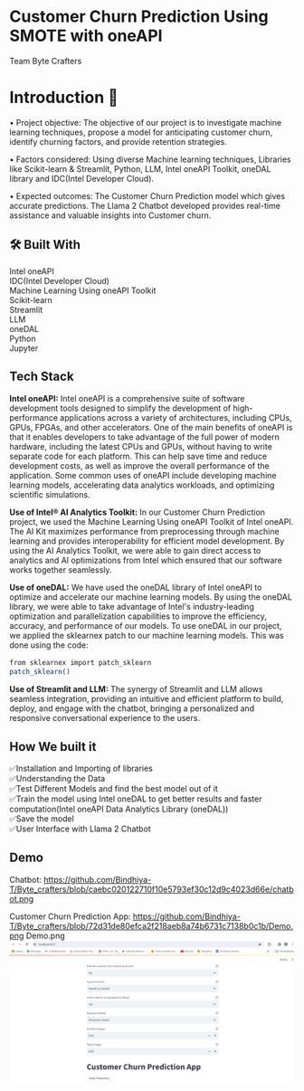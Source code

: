 
# Customer Churn Prediction Using SMOTE with oneAPI
Team Byte Crafters

# Introduction 👋

•	Project objective: The objective of our project is to investigate machine learning techniques, propose a model for anticipating customer churn, identify churning factors, and provide retention strategies.

•	Factors considered: Using diverse Machine learning techniques, Libraries like Scikit-learn & Streamlit, Python, LLM, Intel oneAPI Toolkit, oneDAL library and IDC(Intel Developer Cloud).

•	Expected outcomes: The Customer Churn Prediction model which gives accurate predictions. The Llama 2 Chatbot developed provides real-time assistance and valuable insights into Customer churn.

## 🛠 Built With
Intel oneAPI    
IDC(Intel Developer Cloud)  
Machine Learning Using oneAPI Toolkit   
Scikit-learn    
Streamlit   
LLM   
oneDAL      
Python  
Jupyter
 


## Tech Stack

**Intel oneAPI:**
Intel oneAPI is a comprehensive suite of software development tools designed to simplify the development of high-performance applications across a variety of architectures, including CPUs, GPUs, FPGAs, and other accelerators. One of the main benefits of oneAPI is that it enables developers to take advantage of the full power of modern hardware, including the latest CPUs and GPUs, without having to write separate code for each platform. This can help save time and reduce development costs, as well as improve the overall performance of the application. Some common uses of oneAPI include developing machine learning models, accelerating data analytics workloads, and optimizing scientific simulations.

**Use of Intel® AI Analytics Toolkit:** In our Customer Churn Prediction project, we used the Machine Learning Using oneAPI Toolkit of Intel oneAPI. The AI Kit maximizes performance from preprocessing through machine learning and provides interoperability for efficient model development. By using the AI Analytics Toolkit, we were able to gain direct access to analytics and AI optimizations from Intel which ensured that our software works together seamlessly.

**Use of oneDAL:**
We have used the oneDAL library of Intel oneAPI to optimize and accelerate our machine learning models. By using the oneDAL library, we were able to take advantage of Intel's industry-leading optimization and parallelization capabilities to improve the efficiency, accuracy, and performance of our models.
To use oneDAL in our project, we applied the sklearnex patch to our machine learning models. This was done using the code:


```bash
from sklearnex import patch_sklearn
patch_sklearn()
```


**Use of Streamlit and LLM:**
 The synergy of Streamlit and LLM allows seamless integration, providing an intuitive and efficient platform to build, deploy, and engage with the chatbot, bringing a personalized and responsive conversational experience to the users.


## How We built it
✅Installation and Importing of libraries  
✅Understanding the Data   
✅Test Different Models and find the best model out of it   
✅Train the model using Intel oneDAL to get better results and faster computation(Intel oneAPI Data Analytics Library (oneDAL))  
✅Save the model    
✅User Interface with Llama 2 Chatbot


## Demo
Chatbot:
https://github.com/Bindhiya-T/Byte_crafters/blob/caebc020122710f10e5793ef30c12d9c4023d66e/chatbot.png 
 
Customer Churn Prediction App:
https://github.com/Bindhiya-T/Byte_crafters/blob/72d31de80efca2f218aeb8a74b6731c7138b0c1b/Demo.png
Demo.png
![Churn_app](./Demo.png)

